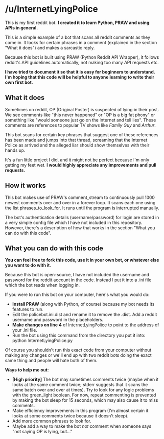 /u/InternetLyingPolice
======================
This is my first reddit bot. **I created it to learn Python, PRAW and using APIs in general.**

This is a simple example of a bot that scans all reddit comments as they come in. It looks for certain phrases in a comment (explained in the section "What it does") and makes a sarcastic reply.

Because this bot is built using PRAW (Python Reddit API Wrapper), it follows reddit's API guidelines automatically, not making too many API requests etc.

**I have tried to document it so that it is easy for beginners to understand. I'm hoping that this code will be helpful to anyone learning to write their own first bot.**

What it does
------------
Sometimes on reddit, OP (Original Poster) is suspected of lying in their post. We see comments like "this never happened" or "OP is a big fat phony" or something like "would someone just go on the Internet and tell lies". These comments are references to popular TV shows like *Family Guy* and *Arthur*.

This bot scans for certain key phrases that suggest one of these references has been made and jumps into that thread, screaming that the Internet Police as arrived and the alleged liar should show themselves with their hands up.

It's a fun little project I did, and it might not be perfect because I'm only getting my feet wet. **I would highly appreciate any improvements and pull requests.**

How it works
------------
This bot makes use of PRAW's comment_stream to continuously pull 1000 newest comments over and over in a forever loop. It scans each one using the list phrases_to_look_for. It runs until the program is interrupted manually.

The bot's authentication details (username/password) for login are stored in a very simple config file which I have not included in this repository. However, there's a description of how that works in the section "What you can do with this code".

What you can do with this code
------------------------------
**You can feel free to fork this code, use it in your own bot, or whatever else you want to do with it.**

Because this bot is open-source, I have not included the username and password for the reddit account in the code. Instead I put it into a .ini file which the bot reads when logging in.

If you were to run this bot on your computer, here's what you would do:
- **Install PRAW** (along with Python, of course) because my bot needs its features to run.
- Edit the policebot.ini.dist and rename it to remove the .dist. Add a reddit username and password in the placeholders.
- **Make changes on line 4** of InternetLyingPolice to point to the address of your .ini file.
- Run the bot using this command from the directory you put it into:
    python InternetLyingPolice.py

Of course you shouldn't run this exact code from your computer without making any changes or we'll end up with two reddit bots doing the exact same thing and people will hate both of them.

**Ways to help me out:**
- **[High priority]** The bot may sometimes comments twice (maybe when it looks at the same comment twice; stderr suggests that it scans the same batch over and over at times). Try to look for any logic problems with the green_light boolean. For now, repeat commenting is prevented by making the bot sleep for 15 seconds, which may also cause it to miss comments.
- Make efficiency improvements in this program (I'm almost certain it looks at some comments twice because it doesn't sleep).
- Add more common phrases to look for.
- Maybe add a way to make the bot *not* comment when someone says "not saying OP is lying, but..."